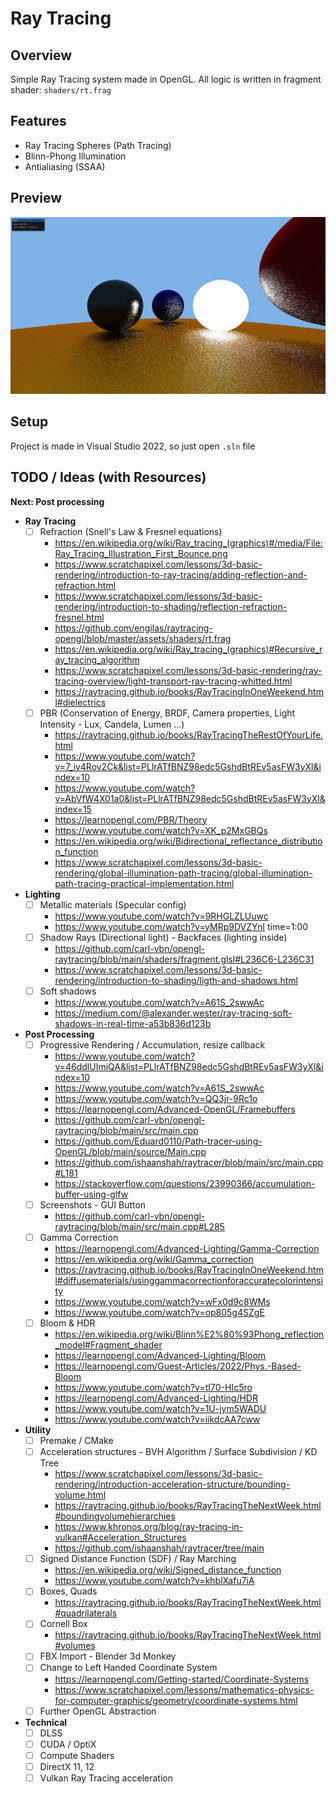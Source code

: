# Ray Tracing

## Overview
Simple Ray Tracing system made in OpenGL. All logic is written in fragment shader: ```shaders/rt.frag```

## Features
- Ray Tracing Spheres (Path Tracing)
- Blinn-Phong Illumination
- Antialiasing (SSAA)

## Preview
![](https://github.com/Filipeak/ray-tracing/blob/main/assets/Preview.png)

## Setup
Project is made in Visual Studio 2022, so just open ```.sln``` file

## TODO / Ideas (with Resources)
**Next: Post processing**

- **Ray Tracing**
  - [ ] Refraction (Snell's Law & Fresnel equations)
	- https://en.wikipedia.org/wiki/Ray_tracing_(graphics)#/media/File:Ray_Tracing_Illustration_First_Bounce.png
	- https://www.scratchapixel.com/lessons/3d-basic-rendering/introduction-to-ray-tracing/adding-reflection-and-refraction.html
	- https://www.scratchapixel.com/lessons/3d-basic-rendering/introduction-to-shading/reflection-refraction-fresnel.html
	- https://github.com/engilas/raytracing-opengl/blob/master/assets/shaders/rt.frag
	- https://en.wikipedia.org/wiki/Ray_tracing_(graphics)#Recursive_ray_tracing_algorithm
	- https://www.scratchapixel.com/lessons/3d-basic-rendering/ray-tracing-overview/light-transport-ray-tracing-whitted.html
	- https://raytracing.github.io/books/RayTracingInOneWeekend.html#dielectrics
  - [ ] PBR (Conservation of Energy, BRDF, Camera properties, Light Intensity - Lux, Candela, Lumen ...)
	- https://raytracing.github.io/books/RayTracingTheRestOfYourLife.html
    - https://www.youtube.com/watch?v=7_iy4Rov2Ck&list=PLlrATfBNZ98edc5GshdBtREv5asFW3yXl&index=10
	- https://www.youtube.com/watch?v=AbVfW4X01a0&list=PLlrATfBNZ98edc5GshdBtREv5asFW3yXl&index=15
	- https://learnopengl.com/PBR/Theory
	- https://www.youtube.com/watch?v=XK_p2MxGBQs
	- https://en.wikipedia.org/wiki/Bidirectional_reflectance_distribution_function
	- https://www.scratchapixel.com/lessons/3d-basic-rendering/global-illumination-path-tracing/global-illumination-path-tracing-practical-implementation.html
- **Lighting**
  - [ ] Metallic materials (Specular config)
	- https://www.youtube.com/watch?v=9RHGLZLUuwc
	- https://www.youtube.com/watch?v=yMRp9DVZYnI time=1:00
  - [ ] Shadow Rays (Directional light) - Backfaces (lighting inside)
	- https://github.com/carl-vbn/opengl-raytracing/blob/main/shaders/fragment.glsl#L236C6-L236C31
	- https://www.scratchapixel.com/lessons/3d-basic-rendering/introduction-to-shading/ligth-and-shadows.html
  - [ ] Soft shadows
	- https://www.youtube.com/watch?v=A61S_2swwAc
	- https://medium.com/@alexander.wester/ray-tracing-soft-shadows-in-real-time-a53b836d123b
- **Post Processing**
  - [ ] Progressive Rendering / Accumulation, resize callback
    - https://www.youtube.com/watch?v=46ddlUImiQA&list=PLlrATfBNZ98edc5GshdBtREv5asFW3yXl&index=10
  	- https://www.youtube.com/watch?v=A61S_2swwAc
	- https://www.youtube.com/watch?v=QQ3jr-9Rc1o
  	- https://learnopengl.com/Advanced-OpenGL/Framebuffers
  	- https://github.com/carl-vbn/opengl-raytracing/blob/main/src/main.cpp
	- https://github.com/Eduard0110/Path-tracer-using-OpenGL/blob/main/source/Main.cpp
	- https://github.com/ishaanshah/raytracer/blob/main/src/main.cpp#L181
	- https://stackoverflow.com/questions/23990366/accumulation-buffer-using-glfw
  - [ ] Screenshots - GUI Button
	- https://github.com/carl-vbn/opengl-raytracing/blob/main/src/main.cpp#L285
  - [ ] Gamma Correction
    - https://learnopengl.com/Advanced-Lighting/Gamma-Correction
  	- https://en.wikipedia.org/wiki/Gamma_correction
  	- https://raytracing.github.io/books/RayTracingInOneWeekend.html#diffusematerials/usinggammacorrectionforaccuratecolorintensity
	- https://www.youtube.com/watch?v=wFx0d9c8WMs
	- https://www.youtube.com/watch?v=op805g4SZgE
  - [ ] Bloom & HDR
    - https://en.wikipedia.org/wiki/Blinn%E2%80%93Phong_reflection_model#Fragment_shader
    - https://learnopengl.com/Advanced-Lighting/Bloom
    - https://learnopengl.com/Guest-Articles/2022/Phys.-Based-Bloom
	- https://www.youtube.com/watch?v=tI70-HIc5ro
	- https://learnopengl.com/Advanced-Lighting/HDR
	- https://www.youtube.com/watch?v=1U-jym5WADU
	- https://www.youtube.com/watch?v=iikdcAA7cww
- **Utility**
  - [ ] Premake / CMake
  - [ ] Acceleration structures - BVH Algorithm / Surface Subdivision / KD Tree
	- https://www.scratchapixel.com/lessons/3d-basic-rendering/introduction-acceleration-structure/bounding-volume.html
	- https://raytracing.github.io/books/RayTracingTheNextWeek.html#boundingvolumehierarchies
	- https://www.khronos.org/blog/ray-tracing-in-vulkan#Acceleration_Structures
	- https://github.com/ishaanshah/raytracer/tree/main
  - [ ] Signed Distance Function (SDF) / Ray Marching
	- https://en.wikipedia.org/wiki/Signed_distance_function
	- https://www.youtube.com/watch?v=khblXafu7iA
  - [ ] Boxes, Quads
	- https://raytracing.github.io/books/RayTracingTheNextWeek.html#quadrilaterals
  - [ ] Cornell Box
	- https://raytracing.github.io/books/RayTracingTheNextWeek.html#volumes
  - [ ] FBX Import - Blender 3d Monkey
  - [ ] Change to Left Handed Coordinate System
	- https://learnopengl.com/Getting-started/Coordinate-Systems
	- https://www.scratchapixel.com/lessons/mathematics-physics-for-computer-graphics/geometry/coordinate-systems.html
  - [ ] Further OpenGL Abstraction
- **Technical**
  - [ ] DLSS
  - [ ] CUDA / OptiX
  - [ ] Compute Shaders
  - [ ] DirectX 11, 12
  - [ ] Vulkan Ray Tracing acceleration